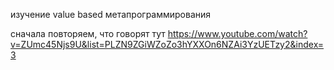 изучение value based метапрограммирования

сначала повторяем, что говорят тут https://www.youtube.com/watch?v=ZUmc45Njs9U&list=PLZN9ZGiWZoZo3hYXXOn6NZAi3YzUETzy2&index=3